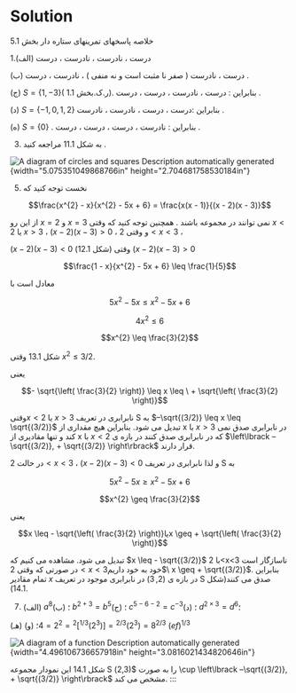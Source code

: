 # Solution

خلاصه پاسخهای تمرینهای ستاره دار بخش 5.1

1.(الف) درست ، نادرست ، نادرست ، درست

(ب) درست ، نادرست ( صفر نا مثبت است و نه منفی ) ، نادرست ، درست .

(ج) $S = \left\{ 1, - 3 \right\}$( ر.ک.بخش 1.1). بنابراین : درست ، نادرست ، درست ، درست .

(د) $S = \left\{ - 1,0,1,2 \right\}$ بنابراین :درست ، درست ، نادرست ، نادرست .

(ه)$\ S = \left\{ 0 \right\}$ . بنابراین : نادرست ، درست ، درست ، درست .

3. به شکل 11.1 مراجعه کنید .

![A diagram of circles and squares Description automatically generated](/media/image4.png){width="5.075351049868766in" height="2.704681758530184in"}

5. نخست توجه کنید که

$$\frac{x^{2} - x}{x^{2} - 5x + 6} = \frac{x(x - 1)}{(x - 2)(x - 3)}$$

از این رو $x = 2$ و $x = 3$ نمی توانند در مجموعه باشند . همچنین توجه کنید که وقتی $x < 2$ یا $x > 3$ ، $(x - 2)(x - 3) > 0$ ، و وقتی $2 < x < 3$ ،

$(x - 2)(x - 3) < 0$ (شکل 12.1) وقتی $(x - 2)(x - 3) > 0$

$$\frac{1 - x}{x^{2} - 5x + 6} \leq \frac{1}{5}$$

معادل است با

$$5x^{2} - 5x \leq x^{2} - 5x + 6$$

$$4x^{2} \leq 6$$

$$x^{2} \leq \frac{3}{2}$$

شکل 13.1 وقتی $x^{2} \leq 3/2$.

یعنی

$$- \sqrt{\left( \frac{3}{2} \right)} \leq x \leq \  + \sqrt{\left( \frac{3}{2} \right)}$$

وقتی$x < 2$ یا $x > 3$ نابرابری در تعریف S به $–\sqrt{(3/2)} \leq x \leq \sqrt{(3/2)}$ تبدیل می شود. بنابراین هیچ مقداری از x با $x > 3$ در نابرابری صدق نمی کند و تنها مقادیری از x با $x < 2$ که در نابرابری صدق کنند در بازه ی $\left\lbrack –\sqrt{(3/2)}, + \sqrt{(3/2)} \right\rbrack$ قرار دارند.

در حالت $2 < x < 3$ ، $(x - 2)(x - 3) < 0$ و لذا نابرابری در تعریف S به

$$5x^{2} - 5x \geq x^{2} - 5x + 6$$

$$x^{2} \geq \frac{3}{2}$$

یعنی

$$x \leq - \sqrt{\left( \frac{3}{2} \right)}یاx \geq + \sqrt{\left( \frac{3}{2} \right)}$$

تبدیل می شود. مشاهده می کنیم که $x \leq - \sqrt{(3/2)}$ با 2\<x\<3 ناسازگار است در صورتی که وقتی $2 < x < 3$خود به خود داریم$\ x \geq + \sqrt{(3/2)}$. بنابراین تمام مقادیر *x* در بازه ی $(2,3)$ در نابرابری موجود در تعریف S صدق می کنند(شکل 14.1).

7. (الف) $a^{8}$؛ (ب) $b^{2 + 3} = b^{5}$؛ (ج) $c^{5 - 6 - 2} = c^{- 3}$؛ (د) $d^{2 \times 3} = d^{6}$؛

(هـ) $8^{2/3} = \left( 2^{3} \right)^{2/3} = \left\lbrack \left( 2^{3} \right)^{1/3} \right\rbrack^{2} = 2^{2} = 4$؛ (و) $(ef)^{1/3}$

![A diagram of a function Description automatically generated](/media/image5.png){width="4.496106736657918in" height="3.0816021434820646in"}

شکل 14.1 این نمودار مجموعه S را به صورت $(2,3) \cup \left\lbrack –\sqrt{(3/2)}, + \sqrt{(3/2)} \right\rbrack$ مشخص می کند.
:::
